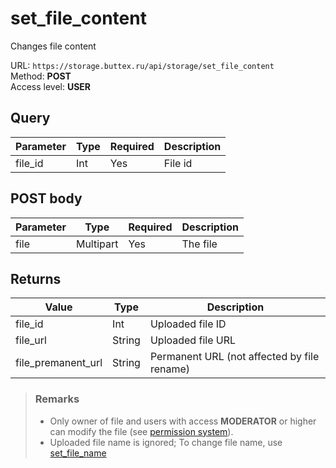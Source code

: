 # set_file_content
Changes file content

URL: `https://storage.buttex.ru/api/storage/set_file_content`\
Method: **POST**\
Access level: **USER**

## Query
| Parameter | Type | Required | Description |
|-----------|------|----------|-------------|
| file_id   | Int  | Yes      | File id     |

## POST body
| Parameter | Type      | Required | Description |
|-----------|-----------|----------|-------------|
| file      | Multipart | Yes      | The file    |

## Returns
| Value              | Type    | Description                                 |
|--------------------|---------|---------------------------------------------|
| file_id            | Int     | Uploaded file ID                            |
| file_url           | String  | Uploaded file URL                           |
| file_premanent_url | String  | Permanent URL (not affected by file rename) |

> ### Remarks
> - Only owner of file and users with access **MODERATOR** or higher can modify
> the file (see [permission system](../../users/permission-system.md)).
> - Uploaded file name is ignored; To change file name, use [set_file_name](set_file_name.md)